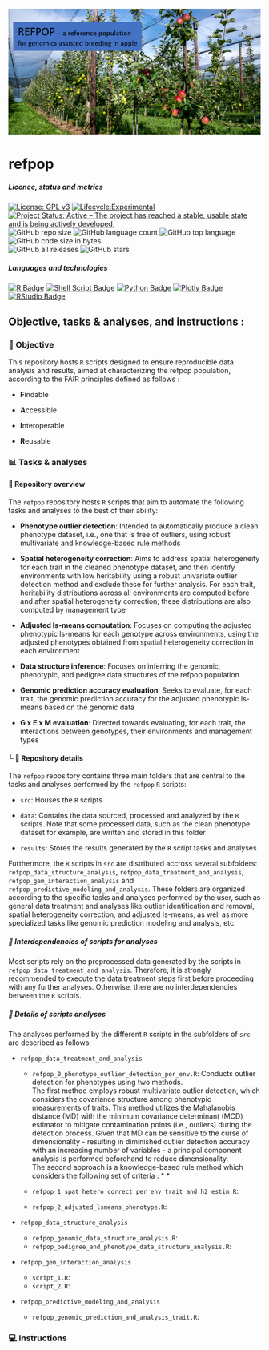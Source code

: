 [<img src="img/refpop.png"/>]()

# refpop

##### Licence, status and metrics
[![License: GPL v3](https://img.shields.io/badge/License-GPLv3-blue.svg)](https://www.gnu.org/licenses/gpl-3.0)
[![Lifecycle:Experimental](https://img.shields.io/badge/Lifecycle-Experimental-339999)]()
[![Project Status: Active – The project has reached a stable, usable state and is being actively developed.](https://www.repostatus.org/badges/latest/active.svg)](https://www.repostatus.org/#active)
![GitHub repo size](https://img.shields.io/github/repo-size/ljacquin/refpop)
![GitHub language count](https://img.shields.io/github/languages/count/ljacquin/refpop)
![GitHub top language](https://img.shields.io/github/languages/top/ljacquin/refpop)
![GitHub code size in bytes](https://img.shields.io/github/languages/code-size/ljacquin/refpop)  
![GitHub all releases](https://img.shields.io/github/downloads/ljacquin/refpop/total)
![GitHub stars](https://img.shields.io/github/stars/ljacquin/refpop)  

##### Languages and technologies
[![R Badge](https://img.shields.io/badge/R-276DC3?style=for-the-badge&logo=r&logoColor=white)](https://www.r-project.org/)
[![Shell Script Badge](https://img.shields.io/badge/Shell_Script-121011?style=for-the-badge&logo=gnu-bash&logoColor=white)](https://en.wikipedia.org/wiki/Bash_(Unix_shell))
[![Python Badge](https://img.shields.io/badge/Python-FFD43B?style=for-the-badge&logo=python&logoColor=blue)](https://www.python.org/)
[![Plotly Badge](https://img.shields.io/badge/Plotly-239120?style=for-the-badge&logo=plotly&logoColor=white)](https://plotly.com/)
[![RStudio Badge](https://img.shields.io/badge/RSTUDIOAPI-blue?style=for-the-badge&logoColor=white)](https://www.rstudio.com/)

## Objective, tasks & analyses, and instructions :

### 🎯 Objective

This repository hosts ```R``` scripts designed to ensure reproducible data analysis and results, aimed at characterizing the refpop population, according to the FAIR principles defined as follows :

* **F**indable

* **A**ccessible

* **I**nteroperable

* **R**eusable

### 📊 Tasks & analyses 

#### 📂 Repository overview

The ```refpop``` repository hosts ```R``` scripts that aim to automate the following tasks and analyses to the best of their ability:

* **Phenotype outlier detection**: Intended to automatically produce a clean phenotype dataset, i.e., one that is free of outliers, using robust multivariate and knowledge-based rule methods

* **Spatial heterogeneity correction**: Aims to address spatial heterogeneity for each trait in the cleaned phenotype dataset, and then identify environments with low heritability using a robust univariate outlier detection method and exclude these for further analysis. For each trait, heritability distributions across all environments are computed before and after spatial heterogeneity correction; these distributions are also computed by management type

* **Adjusted ls-means computation**: Focuses on computing the adjusted phenotypic ls-means for each genotype across environments, using the adjusted phenotypes obtained from spatial heterogeneity correction in each environment

* **Data structure inference**: Focuses on inferring the genomic, phenotypic, and pedigree data structures of the refpop population

* **Genomic prediction accuracy evaluation**: Seeks to evaluate, for each trait, the genomic prediction accuracy for the adjusted phenotypic ls-means based on the genomic data

* **G x E x M evaluation**: Directed towards evaluating, for each trait, the interactions between genotypes, their environments and management types

#### └ 📁 Repository details 
The ```refpop``` repository contains three main folders that are central to the tasks and analyses performed by the ```refpop``` ```R``` scripts:

* ```src```: Houses the ```R``` scripts

* ```data```: Contains the data sourced, processed and analyzed by the ```R``` scripts. Note that some processed data, such as the clean phenotype dataset for example, are written and stored in this folder

* ```results```: Stores the results generated by the ```R``` script tasks and analyses

Furthermore, the ```R``` scripts in ```src``` are distributed accross several subfolders: ```refpop_data_structure_analysis```, ```refpop_data_treatment_and_analysis```, ```refpop_gem_interaction_analysis``` and ```refpop_predictive_modeling_and_analysis```. These folders are organized according to the specific tasks and analyses performed by the user, such as general data treatment and analyses like outlier identification and removal, spatial heterogeneity correction, and adjusted ls-means, as well as more specialized tasks like genomic prediction modeling and analysis, etc.

##### 🧩 Interdependencies of scripts for analyses

Most scripts rely on the preprocessed data generated by the scripts in ```refpop_data_treatment_and_analysis```. Therefore, it is strongly recommended to execute the data treatment steps first before proceeding with any further analyses. Otherwise, there are no interdependencies between the ```R``` scripts.

##### 📜 Details of scripts analyses

The analyses performed by the different ```R``` scripts in the subfolders of ```src``` are described as follows:

* ```refpop_data_treatment_and_analysis```
  * ```refpop_0_phenotype_outlier_detection_per_env.R```: Conducts outlier detection for phenotypes using two methods.  
  The first method employs robust multivariate outlier detection, which  considers the covariance structure among phenotypic measurements of traits. This method utilizes the Mahalanobis distance (MD) with the minimum covariance determinant (MCD) estimator to mitigate contamination points (i.e., outliers) during the detection process. Given that MD can be sensitive to the curse of dimensionality - resulting in diminished outlier detection accuracy with an increasing number of variables - a principal component analysis is performed beforehand to reduce dimensionality.  
  The second approach is a knowledge-based rule method which considers the following set of criteria :
    *
    *
  
  * ```refpop_1_spat_hetero_correct_per_env_trait_and_h2_estim.R```:
  * ```refpop_2_adjusted_lsmeans_phenotype.R```:
  
* ```refpop_data_structure_analysis```
  * ```refpop_genomic_data_structure_analysis.R```:
  * ```refpop_pedigree_and_phenotype_data_structure_analysis.R```:
  
* ```refpop_gem_interaction_analysis```
  * ```script_1.R```:
  * ```script_2.R```:

* ```refpop_predictive_modeling_and_analysis```
  * ```refpop_genomic_prediction_and_analysis_trait.R```:

### 💻 Instructions

